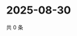# 2025-08-30

共 0 条

<!-- BEGIN ZHIHUQUESTIONS -->
<!-- 最后更新时间 Sat Aug 30 2025 21:17:02 GMT+0800 (China Standard Time) -->

<!-- END ZHIHUQUESTIONS -->
